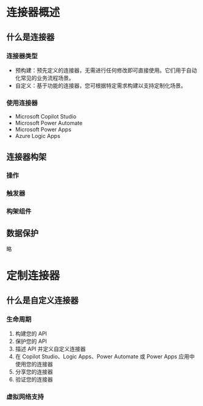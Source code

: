 # 连接器概述
## 什么是连接器
### 连接器类型
* 预构建：预先定义的连接器，无需进行任何修改即可直接使用。它们用于自动化常见的业务流程场景。
* 自定义：基于功能的连接器，您可根据特定需求构建以支持定制化场景。

### 使用连接器
* Microsoft Copilot Studio
* Microsoft Power Automate
* Microsoft Power Apps
* Azure Logic Apps

## 连接器构架
### 操作
### 触发器
### 构架组件

## 数据保护
略

# 定制连接器
## 什么是自定义连接器
### 生命周期
1. 构建您的 API
2. 保护您的 API
3. 描述 API 并定义自定义连接器
4. 在 Copilot Studio、Logic Apps、Power Automate 或 Power Apps 应用中使用您的连接器
5. 分享您的连接器
6. 验证您的连接器

### 虚拟网络支持